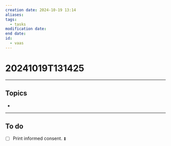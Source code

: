 ```yaml
---
creation date: 2024-10-19 13:14
aliases: 
tags:
  - tasks
modification date: 
end date: 
id:
  - vaas
---
```

# 20241019T131425
---
## Topics
+ 
---
## To do
- [ ] Print informed consent. ⏫ 